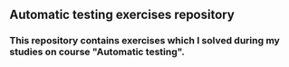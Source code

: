 ## Automatic testing exercises repository

### This repository contains exercises which I solved during my studies on course "Automatic testing".
